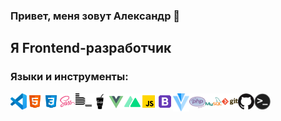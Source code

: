 ### Привет, меня зовут Александр 👋
## Я Frontend-разработчик
### Языки и инструменты:

<img align="left" alt="Visual Studio Code" width="26px" src="https://raw.githubusercontent.com/github/explore/80688e429a7d4ef2fca1e82350fe8e3517d3494d/topics/visual-studio-code/visual-studio-code.png" />
<img align="left" alt="HTML5" width="26px" src="./src/img/icons8-html-5.svg" />
<img align="left" alt="CSS3" width="26px" src="./src/img/icons8-css3.svg" />
<img align="left" alt="Sass" width="26px" src="./src/img/icons8-sass.svg" />
<img align="left" alt="BEM" width="26px" src="./src/img/bem.svg" />
<img align="left" alt="Gulp" width="26px" src="./src/img/icons8-gulp.svg" />
<img align="left" alt="Vue" width="26px" src="./src/img/icons8-vue-js.svg" />
<img align="left" alt="Nuxt" width="26px" src="./src/img/icons8-nuxtjs.svg" />

<img align="left" alt="JavaScript" width="26px" src="./src/img/icons8-javascript.svg" />
<img align="left" alt="Bootstrap" width="26px" src="./src/img/icons8-bootstrap.svg" />
<img align="left" alt="Vuetify" width="26px" src="./src/img/vuetify.svg" />
<img align="left" alt="PHP" width="26px" src="./src/img/icons8-php.svg" />
<img align="left" alt="MySQL" width="26px" src="./src/img/icons8-mysql.svg" />

<!-- <img align="left" alt="TypeScript" width="26px" src="./src/img/tsb.svg" />
<img align="left" alt="React" width="26px" src="./src/img/react.svg" />
<img align="left" alt="Angular" width="26px" src="./src/img/angular.svg" />
<img align="left" alt="Node.js" width="26px" src="./src/img/nodejs.svg" />
<img align="left" alt="MongoDB" width="26px" src="./src/img/mongo.svg" /> -->

<img align="left" alt="Git" width="26px" src="https://raw.githubusercontent.com/github/explore/80688e429a7d4ef2fca1e82350fe8e3517d3494d/topics/git/git.png" />
<img align="left" alt="GitHub" width="26px" src="https://raw.githubusercontent.com/github/explore/78df643247d429f6cc873026c0622819ad797942/topics/github/github.png" />
<img align="left" alt="Terminal" width="26px" src="https://raw.githubusercontent.com/github/explore/80688e429a7d4ef2fca1e82350fe8e3517d3494d/topics/terminal/terminal.png" />

<br/>
<!--
**itreums/itreums** is a ✨ _special_ ✨ repository because its `README.md` (this file) appears on your GitHub profile.

Here are some ideas to get you started:

- 🔭 I’m currently working on ...
- 🌱 I’m currently learning ...
- 👯 I’m looking to collaborate on ...
- 🤔 I’m looking for help with ...
- 💬 Ask me about ...
- 📫 How to reach me: ...
- 😄 Pronouns: ...
- ⚡ Fun fact: ...
-->

